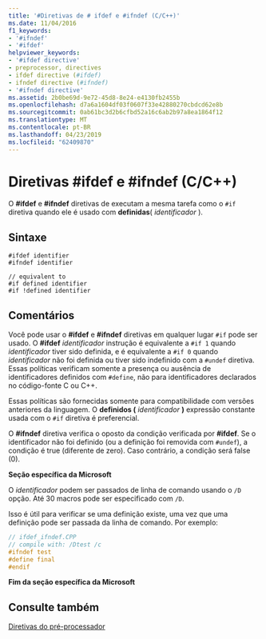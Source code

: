 ```yaml
---
title: '#Diretivas de # ifdef e #ifndef (C/C++)'
ms.date: 11/04/2016
f1_keywords:
- '#ifndef'
- '#ifdef'
helpviewer_keywords:
- '#ifdef directive'
- preprocessor, directives
- ifdef directive (#ifdef)
- ifndef directive (#ifndef)
- '#ifndef directive'
ms.assetid: 2b0be69d-9e72-45d8-8e24-e4130fb2455b
ms.openlocfilehash: d7a6a1604df03f0607f33e42880270cbdcd62e8b
ms.sourcegitcommit: 0ab61bc3d2b6cfbd52a16c6ab2b97a8ea1864f12
ms.translationtype: MT
ms.contentlocale: pt-BR
ms.lasthandoff: 04/23/2019
ms.locfileid: "62409870"
---
```

# <a name="ifdef-and-ifndef-directives-cc"></a>Diretivas #ifdef e #ifndef (C/C++)
O **#ifdef** e **#ifndef** diretivas de executam a mesma tarefa como o `#if` diretiva quando ele é usado com **definidas**( *identificador* ).

## <a name="syntax"></a>Sintaxe

```
#ifdef identifier
#ifndef identifier

// equivalent to
#if defined identifier
#if !defined identifier
```

## <a name="remarks"></a>Comentários

Você pode usar o **#ifdef** e **#ifndef** diretivas em qualquer lugar `#if` pode ser usado. O **#ifdef** *identificador* instrução é equivalente a `#if 1` quando *identificador* tiver sido definida, e é equivalente a `#if 0` quando *identificador* não foi definida ou tiver sido indefinido com a `#undef` diretiva. Essas políticas verificam somente a presença ou ausência de identificadores definidos com `#define`, não para identificadores declarados no código-fonte C ou C++.

Essas políticas são fornecidas somente para compatibilidade com versões anteriores da linguagem. O **definidos (** *identificador* **)** expressão constante usada com o `#if` diretiva é preferencial.

O **#ifndef** diretiva verifica o oposto da condição verificada por **#ifdef**. Se o identificador não foi definido (ou a definição foi removida com `#undef`), a condição é true (diferente de zero). Caso contrário, a condição será false (0).

**Seção específica da Microsoft**

O *identificador* podem ser passados de linha de comando usando o `/D` opção. Até 30 macros pode ser especificado com `/D`.

Isso é útil para verificar se uma definição existe, uma vez que uma definição pode ser passada da linha de comando. Por exemplo:

```cpp
// ifdef_ifndef.CPP
// compile with: /Dtest /c
#ifndef test
#define final
#endif
```

**Fim da seção específica da Microsoft**

## <a name="see-also"></a>Consulte também

[Diretivas do pré-processador](../preprocessor/preprocessor-directives.md)